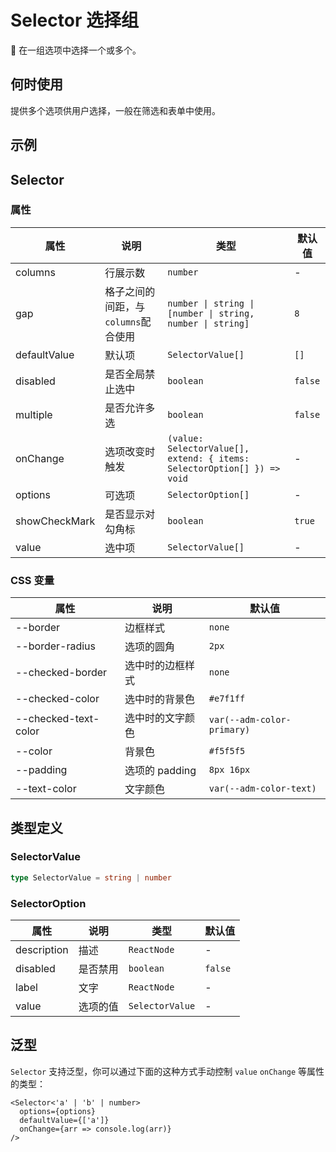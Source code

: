 # Selector 选择组


在一组选项中选择一个或多个。

## 何时使用

提供多个选项供用户选择，一般在筛选和表单中使用。

## 示例

<code src="./demos/demo1.tsx"></code>

<code src="./demos/demo2.tsx"></code>

## Selector

### 属性

| 属性          | 说明                                | 类型                                                                    | 默认值  |
| ------------- | ----------------------------------- | ----------------------------------------------------------------------- | ------- |
| columns       | 行展示数                            | `number`                                                                | -       |
| gap           | 格子之间的间距，与`columns`配合使用 | `number \| string \| [number \| string, number \| string]`              | `8`     |
| defaultValue  | 默认项                              | `SelectorValue[]`                                                       | `[]`    |
| disabled      | 是否全局禁止选中                    | `boolean`                                                               | `false` |
| multiple      | 是否允许多选                        | `boolean`                                                               | `false` |
| onChange      | 选项改变时触发                      | `(value: SelectorValue[], extend: { items: SelectorOption[] }) => void` | -       |
| options       | 可选项                              | `SelectorOption[]`                                                      | -       |
| showCheckMark | 是否显示对勾角标                    | `boolean`                                                               | `true`  |
| value         | 选中项                              | `SelectorValue[]`                                                       | -       |

### CSS 变量

| 属性                 | 说明             | 默认值                     |
| -------------------- | ---------------- | -------------------------- |
| --border             | 边框样式         | `none`                     |
| --border-radius      | 选项的圆角       | `2px`                      |
| --checked-border     | 选中时的边框样式 | `none`                     |
| --checked-color      | 选中时的背景色   | `#e7f1ff`                  |
| --checked-text-color | 选中时的文字颜色 | `var(--adm-color-primary)` |
| --color              | 背景色           | `#f5f5f5`                  |
| --padding            | 选项的 padding   | `8px 16px`                 |
| --text-color         | 文字颜色         | `var(--adm-color-text)`    |

## 类型定义

### SelectorValue

```ts | pure
type SelectorValue = string | number
```

### SelectorOption

| 属性        | 说明     | 类型            | 默认值  |
| ----------- | -------- | --------------- | ------- |
| description | 描述     | `ReactNode`     | -       |
| disabled    | 是否禁用 | `boolean`       | `false` |
| label       | 文字     | `ReactNode`     | -       |
| value       | 选项的值 | `SelectorValue` | -       |

## 泛型

`Selector` 支持泛型，你可以通过下面的这种方式手动控制 `value` `onChange` 等属性的类型：

```tsx
<Selector<'a' | 'b' | number>
  options={options}
  defaultValue={['a']}
  onChange={arr => console.log(arr)}
/>
```
